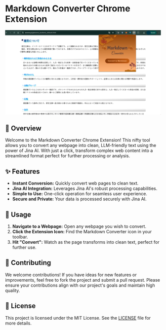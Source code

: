 # Markdown Converter Chrome Extension

![Markdown Converter Screenshot](icons/ss.png)

## 🚀 Overview

Welcome to the Markdown Converter Chrome Extension! This nifty tool allows you to convert any webpage into clean, LLM-friendly text using the power of Jina AI. With just a click, transform complex web content into a streamlined format perfect for further processing or analysis.

## ✨ Features

- **Instant Conversion:** Quickly convert web pages to clean text.
- **Jina AI Integration:** Leverages Jina AI's robust processing capabilities.
- **Simple to Use:** One-click operation for seamless user experience.
- **Secure and Private:** Your data is processed securely with Jina AI.



## 🔧 Usage

1. **Navigate to a Webpage:** Open any webpage you wish to convert.
2. **Click the Extension Icon:** Find the Markdown Converter icon in your toolbar.
3. **Hit "Convert":** Watch as the page transforms into clean text, perfect for further use.

## 🤝 Contributing

We welcome contributions! If you have ideas for new features or improvements, feel free to fork the project and submit a pull request. Please ensure your contributions align with our project's goals and maintain high quality.

## 📄 License

This project is licensed under the MIT License. See the [LICENSE](LICENSE) file for more details.

